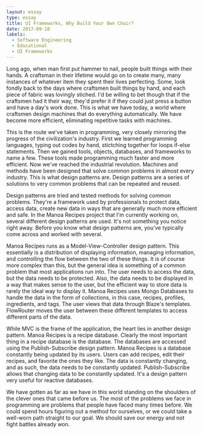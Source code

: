 ```yaml
---
layout: essay
type: essay
title: UI Frameworks, Why Build Your Own Chair?
date: 2017-09-18
labels:
  - Software Engineering
  - Educational
  - UI Frameworks
---
```


Long ago, when man first put hammer to nail, people built things with their hands. A craftsman in their lifetime would go on to create many, many instances of whatever item they spent their lives perfecting. Some, look fondly back to the days where craftsmen built things by hand, and each piece of fabric was lovingly stiched. I'd be willing to bet though that if the craftsmen had it their way, they'd prefer it if they could just press a button and have a day's work done. This is what we have today, a world where craftsmen design machines that do everything automatically. We have become more efficient, eliminating repetitive tasks with machines. 

This is the route we've taken in programming, very closely mirroring the progress of the civilization's industry. First we learned programming languages, typing out codes by hand, stictching together for loops if-else statements. Then we gained tools, objects, databases, and frameworks to name a few. These tools made programming much faster and more efficient. Now we've reached the industrial revolution. Machines and methods have been designed that solve common problems in almost every industry. This is what design patterns are. Design patterns are a series of solutions to very common problems that can be repeated and reused.

Design patterns are tried and tested methods for solving common problems. They're a framework used by professionals to protect data, access data, create new data in ways that are generally much more efficient and safe. In the Manoa Recipes project that I'm currently working on, several different design patterns are used. It's not something you notice right away. Before you know what design patterns are, you've typically come across and worked with several.

Manoa Recipes runs as a Model-View-Controller design pattern. This essentially is a distribution of displaying information, managing information, and controlling the flow between the two of these things. It is of course more complex than this, but the general idea is something of a common problem that most applications run into. The user needs to access the data, but the data needs to be protected. Also, the data needs to be displayed in a way that makes sense to the user, but the efficient way to store data is rarely the ideal way to display it. Manoa Recipes uses Mongo Databases to handle the data in the form of collections, in this case, recipes, profiles, ingredients, and tags. The user views that data through Blaze's templates. FlowRouter moves the user between these different templates to access different parts of the data.

While MVC is the frame of the application, the heart lies in another design pattern. Manoa Recipes is a recipe database. Clearly the most important thing in a recipe database is the database. The databases are accessed using the Publish-Subscribe design pattern. Manoa Recipes is a database constantly being updated by its users. Users can add recipes, edit their recipes, and favorite the ones they like. The data is constantly changing, and as such, the data needs to be constantly updated. Publish-Subscribe allows that changing data to be constantly updated. It's a design pattern very useful for reactive databases.

We have gotten as far as we have in this world standing on the shoulders of the clever ones that came before us. The most of the problems we face in programming are problems that people have faced many times before. We could spend hours figuring out a method for ourselves, or we could take a well-worn path straight to our goal. We should save our energy and not fight battles already won.
